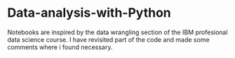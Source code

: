 # Data-analysis-with-Python

Notebooks are inspired by the data wrangling section of the IBM profesional data science course.
I have revisited part of the code and made some comments where i found necessary.

